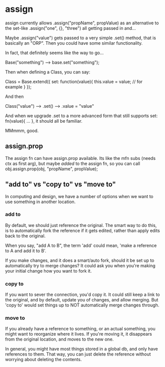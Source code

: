# assign

assign currently allows .assign("propName", propValue) as an alternative to the set-like .assign("one", {}, "three") all getting passed in and... 

Maybe .assign("value") gets passed to a very simple .set() method, that is basically an "ORP".  Then you could have some similar functionality.

In fact, that definitely seems like the way to go...

Base("something") --> base.set("something");

Then when defining a Class, you can say:

Class = Base.extend({
	set: function(value){
		this.value = value; // for example
	}
});

And then

Class("value") --> .set() --> .value = "value"

And when we upgrade .set to a more advanced form that still supports set: fn(value){ ... }, it should all be familiar.

MMmmm, good.

## assign.prop

The assign fn can have assign.prop available.  Its like the mfn subs (needs ctx as first arg), but maybe *added* to the assign fn, so you can call obj.assign.prop(obj, "propName", propValue);

## "add to" vs "copy to" vs "move to"

In computing and design, we have a number of options when we want to use something in another location.

### add to

By default, we should just reference the original.  The smart way to do this, is to automatically fork the reference if it gets edited, rather than apply edits back to the original.

When you say, "add A to B", the term 'add' could mean, 'make a reference to A and add it to B'.

If you make changes, and it does a smart/auto fork, should it be set up to automatically try to merge changes?  It could ask you when you're making your initial change how you want to fork it.

### copy to

If you want to sever the connection, you'd copy it.  It could still keep a link to the original, and by default, update you of changes, and allow merging.  But 'copy to' would set things up to NOT automatically merge changes through.

### move to

If you already have a reference to something, or an actual something, you might want to reorganize where it lives.  If you're moving it, it disappears from the original location, and moves to the new one.

In general, you might have most things stored in a global db, and only have references to them.  That way, you can just delete the reference without worrying about deleting the contents.